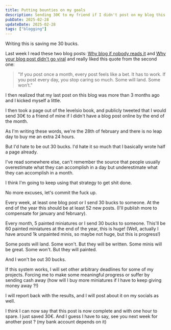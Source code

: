 ```yaml
---
title: Putting bounties on my goals
description: Sending 30€ to my friend if I didn't post on my blog this month.
pubDate: 2025-02-28
updateDate: 2025-02-28
tags: ["blogging"]
---
```


Writing this is saving me 30 bucks.

Last week I read these two blog posts: [Why blog if nobody reads it](https://andysblog.uk/why-blog-if-nobody-reads-it/) and [Why your blog post didn't go viral](https://andysblog.uk/why-your-blog-post-didnt-go-viral/) and really liked this quote from the second one:

> "If you post once a month, every post feels like a bet. It has to work. If you post every day, you stop caring so much. Some will land. Some won’t."

I then realized that my last post on this blog was more than 3 months ago and I kicked myself a little.

I then took a page out of the levelsio book, and publicly tweeted that I would send 30€ to a friend of mine if I didn't have a blog post online by the end of the month. 

As I'm writing these words, we're the 28th of february and there is no leap day to buy me an extra 24 hours.

But I'd hate to be out 30 bucks. I'd hate it so much that I basically wrote half a page already.

I've read somewhere else, can't remember the source that people usually overestimate what they can accomplish in a day but underestimate what they can accomplish in a month. 

I think I'm going to keep using that strategy to get shit done. 

No more excuses, let's commit the fuck up.

Every week, at least one blog post or I send 30 bucks to someone. 
At the end of the year this should be at least 52 new posts. (I'll publish more to compensate for january and february).

Every month, 5 painted miniatures or I send 30 bucks to someone.
This'll be 60 painted miniatures at the end of the year, this is huge! (Well, actually I have around 1k unpainted minis, so maybe not huge, but this is progress!)

Some posts will land. Some won't. But they will be written. 
Some minis will be great. Some won't. But they will painted. 

And I won't be out 30 bucks.

If this system works, I will set other arbitrary deadlines for some of my projects. Forcing me to make some meaningful progress or suffer by sending cash away (how will I buy more miniatures if I have to keep giving money away ?!)

I will report back with the results, and I will post about it on my socials as well.

I think I can now say that this post is now complete and with one hour to spare. I just saved 30€.
And I guess I have to say, see you next week for another post ? (my bank account depends on it)
